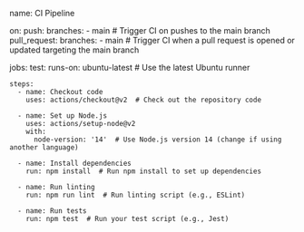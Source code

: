 name: CI Pipeline

on:
  push:
    branches:
      - main  # Trigger CI on pushes to the main branch
  pull_request:
    branches:
      - main  # Trigger CI when a pull request is opened or updated targeting the main branch

jobs:
  test:
    runs-on: ubuntu-latest  # Use the latest Ubuntu runner

    steps:
      - name: Checkout code
        uses: actions/checkout@v2  # Check out the repository code

      - name: Set up Node.js
        uses: actions/setup-node@v2
        with:
          node-version: '14'  # Use Node.js version 14 (change if using another language)

      - name: Install dependencies
        run: npm install  # Run npm install to set up dependencies

      - name: Run linting
        run: npm run lint  # Run linting script (e.g., ESLint)

      - name: Run tests
        run: npm test  # Run your test script (e.g., Jest)
